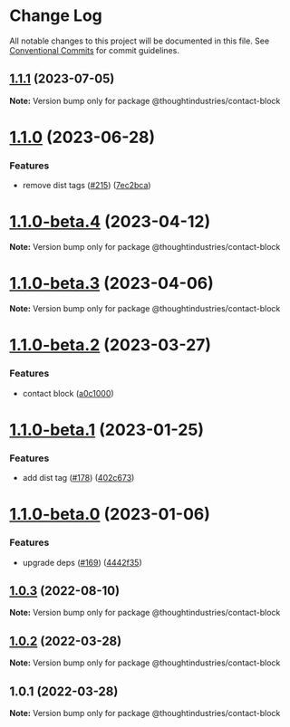 # Change Log

All notable changes to this project will be documented in this file.
See [Conventional Commits](https://conventionalcommits.org) for commit guidelines.

## [1.1.1](https://github.com/thoughtindustries/helium/compare/@thoughtindustries/contact-block@1.1.0...@thoughtindustries/contact-block@1.1.1) (2023-07-05)

**Note:** Version bump only for package @thoughtindustries/contact-block





# [1.1.0](https://github.com/thoughtindustries/helium/compare/@thoughtindustries/contact-block@1.1.0-beta.4...@thoughtindustries/contact-block@1.1.0) (2023-06-28)


### Features

* remove dist tags ([#215](https://github.com/thoughtindustries/helium/issues/215)) ([7ec2bca](https://github.com/thoughtindustries/helium/commit/7ec2bca0750325fe2d6c2528973846d86c082844))





# [1.1.0-beta.4](https://github.com/thoughtindustries/helium/compare/@thoughtindustries/contact-block@1.1.0-beta.2...@thoughtindustries/contact-block@1.1.0-beta.4) (2023-04-12)

**Note:** Version bump only for package @thoughtindustries/contact-block





# [1.1.0-beta.3](https://github.com/thoughtindustries/helium/compare/@thoughtindustries/contact-block@1.1.0-beta.2...@thoughtindustries/contact-block@1.1.0-beta.3) (2023-04-06)

**Note:** Version bump only for package @thoughtindustries/contact-block





# [1.1.0-beta.2](https://github.com/thoughtindustries/helium/compare/@thoughtindustries/contact-block@1.1.0-beta.1...@thoughtindustries/contact-block@1.1.0-beta.2) (2023-03-27)


### Features

* contact block ([a0c1000](https://github.com/thoughtindustries/helium/commit/a0c10006bc8c805f1aaf5d24ac3e880da6c76179))





# [1.1.0-beta.1](https://github.com/thoughtindustries/helium/compare/@thoughtindustries/contact-block@1.1.0-beta.0...@thoughtindustries/contact-block@1.1.0-beta.1) (2023-01-25)


### Features

* add dist tag ([#178](https://github.com/thoughtindustries/helium/issues/178)) ([402c673](https://github.com/thoughtindustries/helium/commit/402c67371b68a72d488c977701551b8a91ef5959))





# [1.1.0-beta.0](https://github.com/thoughtindustries/helium/compare/@thoughtindustries/contact-block@1.0.3...@thoughtindustries/contact-block@1.1.0-beta.0) (2023-01-06)


### Features

* upgrade deps ([#169](https://github.com/thoughtindustries/helium/issues/169)) ([4442f35](https://github.com/thoughtindustries/helium/commit/4442f35f6013119bb5e9baf154bdab9a3583b543))





## [1.0.3](https://github.com/thoughtindustries/helium/compare/@thoughtindustries/contact-block@1.0.2...@thoughtindustries/contact-block@1.0.3) (2022-08-10)

**Note:** Version bump only for package @thoughtindustries/contact-block





## [1.0.2](https://github.com/thoughtindustries/helium/compare/@thoughtindustries/contact-block@1.0.1...@thoughtindustries/contact-block@1.0.2) (2022-03-28)

**Note:** Version bump only for package @thoughtindustries/contact-block





## 1.0.1 (2022-03-28)

**Note:** Version bump only for package @thoughtindustries/contact-block

